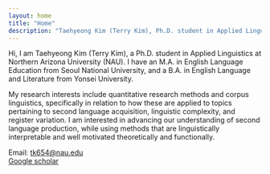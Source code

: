 ```yaml
---
layout: home
title: "Home"
description: "Taehyeong Kim (Terry Kim), Ph.D. student in Applied Linguistics at Northern Arizona University (NAU). Research in quantitative methods, corpus linguistics, and second language acquisition."
---
```


Hi, I am Taehyeong Kim (Terry Kim), a Ph.D. student in Applied Linguistics at Northern Arizona University (NAU). I have an M.A. in English Language Education from Seoul National University, and a B.A. in English Language and Literature from Yonsei University. 

My research interests include quantitative research methods and corpus linguistics, specifically in relation to how these are applied to topics pertaining to second language acquisition, linguistic complexity, and register variation. I am interested in advancing our understanding of second language production, while using methods that are linguistically interpretable and well motivated theoretically and functionally.

Email: tk654@nau.edu <br>
<a href="https://scholar.google.com/citations?hl=en&user=4syVIgIAAAAJ&view_op=list_works" target="_blank" rel="noopener">Google scholar</a>